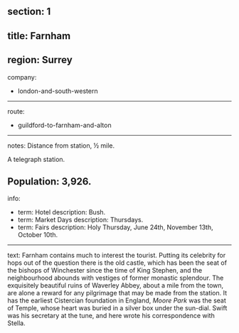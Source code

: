 section: 1
----
title: Farnham
----
region: Surrey
----
company:
- london-and-south-western
----
route:
- guildford-to-farnham-and-alton
----
notes: Distance from station, ½ mile.

A telegraph station.

Population: 3,926.
----
info:
- term: Hotel
  description: Bush.
- term: Market Days
  description: Thursdays.
- term: Fairs
  description: Holy Thursday, June 24th, November 13th, October 10th.
----
text: Farnham contains much to interest the tourist. Putting its celebrity for hops out of the question there is the old castle, which has been the seat of the bishops of Winchester since the time of King Stephen, and the neighbourhood abounds with vestiges of former monastic splendour. The exquisitely beautiful ruins of Waverley Abbey, about a mile from the town, are alone a reward for any pilgrimage that may be made from the station. It has the earliest Cistercian foundation in England, *Moore Park* was the seat of Temple, whose heart was buried in a silver box under the sun-dial. Swift was his secretary at the tune, and here wrote his correspondence with Stella.
